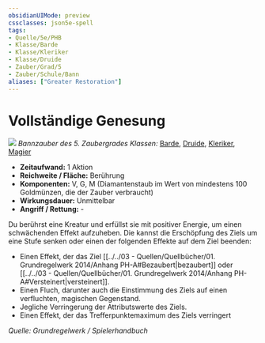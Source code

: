 ```yaml
---
obsidianUIMode: preview
cssclasses: json5e-spell
tags:
- Quelle/5e/PHB
- Klasse/Barde
- Klasse/Kleriker
- Klasse/Druide
- Zauber/Grad/5
- Zauber/Schule/Bann
aliases: ["Greater Restoration"]
---
```

# Vollständige Genesung
![](../../../99%20-%20Setup/Files/Bildersammlung/Symbolik/Bannzauber.webp#token)
*Bannzauber des 5. Zaubergrades*
*Klassen:* [Barde](05%20-%20Wikipedia/Charakteroptionen/02.%20Klassen/Barde.md), [Druide](05%20-%20Wikipedia/Kompendium/Charakteroptionen/Klassen/Druide.md), [Kleriker](../Charakteroptionen/Klassen/Kleriker.md), [Magier](../Charakteroptionen/Klassen/Magier.md)

- **Zeitaufwand:** 1 Aktion
- **Reichweite / Fläche:** Berührung
- **Komponenten:** V, G, M (Diamantenstaub im Wert von mindestens 100  Goldmünzen, die der Zauber verbraucht)
- **Wirkungsdauer:** Unmittelbar
- **Angriff / Rettung:** -

Du berührst eine Kreatur und erfüllst sie mit positiver Energie, um einen schwächenden Effekt aufzuheben. Die kannst die Erschöpfung des Ziels um eine Stufe senken oder einen der folgenden Effekte auf dem Ziel beenden:

- Einen Effekt, der das Ziel [[../../03 - Quellen/Quellbücher/01. Grundregelwerk 2014/Anhang PH-A#Bezaubert|bezaubert]] oder [[../../03 - Quellen/Quellbücher/01. Grundregelwerk 2014/Anhang PH-A#Versteinert|versteinert]].
- Einen Fluch, darunter auch die Einstimmung des Ziels auf einen verfluchten, magischen Gegenstand.
- Jegliche Verringerung der Attributswerte des Ziels.
- Einen Effekt, der das Trefferpunktemaximum des Ziels verringert

*Quelle: Grundregelwerk / Spielerhandbuch*  
